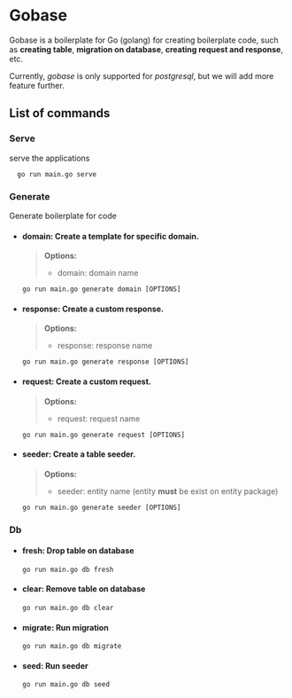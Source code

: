 # Gobase

Gobase is a boilerplate for Go (golang) for creating boilerplate code, such as **creating table**,
**migration on database**, **creating request and response**, etc.

Currently, _gobase_ is only supported for _postgresql_, but we will add more feature further.

## List of commands

### Serve

serve the applications

```
  go run main.go serve
```

### Generate

Generate boilerplate for code

- #### domain: Create a template for specific domain.

  > **Options:**
  >
  > - domain: domain name

  ```
  go run main.go generate domain [OPTIONS]
  ```

- #### response: Create a custom response.

  > **Options:**
  >
  > - response: response name

  ```
  go run main.go generate response [OPTIONS]
  ```

- #### request: Create a custom request.

  > **Options:**
  >
  > - request: request name

  ```
  go run main.go generate request [OPTIONS]
  ```
  
- #### seeder: Create a table seeder.

  > **Options:**
  >
  > - seeder: entity name (entity **must** be exist on entity package)

  ```
  go run main.go generate seeder [OPTIONS]
  ```

### Db

- #### fresh: Drop table on database

  ```
  go run main.go db fresh
  ```

- #### clear: Remove table on database

  ```
  go run main.go db clear
  ```

- #### migrate: Run migration
  ```
  go run main.go db migrate
  ```
  
- #### seed: Run seeder
  ```
  go run main.go db seed
  ```

